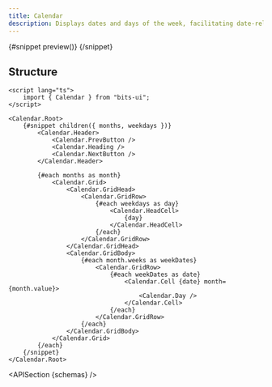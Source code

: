 ```yaml
---
title: Calendar
description: Displays dates and days of the week, facilitating date-related interactions.
---
```


<script>
	import { APISection, ComponentPreviewV2, CalendarDemo } from '$lib/components'
	export let schemas;
</script>

<ComponentPreviewV2 name="calendar-demo" comp="Calendar">

{#snippet preview()}
<CalendarDemo />
{/snippet}

</ComponentPreviewV2>

## Structure

```svelte
<script lang="ts">
	import { Calendar } from "bits-ui";
</script>

<Calendar.Root>
	{#snippet children({ months, weekdays })}
		<Calendar.Header>
			<Calendar.PrevButton />
			<Calendar.Heading />
			<Calendar.NextButton />
		</Calendar.Header>

		{#each months as month}
			<Calendar.Grid>
				<Calendar.GridHead>
					<Calendar.GridRow>
						{#each weekdays as day}
							<Calendar.HeadCell>
								{day}
							</Calendar.HeadCell>
						{/each}
					</Calendar.GridRow>
				</Calendar.GridHead>
				<Calendar.GridBody>
					{#each month.weeks as weekDates}
						<Calendar.GridRow>
							{#each weekDates as date}
								<Calendar.Cell {date} month={month.value}>
									<Calendar.Day />
								</Calendar.Cell>
							{/each}
						</Calendar.GridRow>
					{/each}
				</Calendar.GridBody>
			</Calendar.Grid>
		{/each}
	{/snippet}
</Calendar.Root>
```

<APISection {schemas} />
